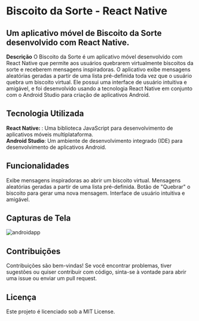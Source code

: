 
# Biscoito da Sorte - React Native
## Um aplicativo móvel de Biscoito da Sorte desenvolvido com React Native.


<strong>Descrição</strong>
O Biscoito da Sorte é um aplicativo móvel desenvolvido com React Native que permite aos usuários quebrarem virtualmente biscoitos da sorte e receberem mensagens inspiradoras. O aplicativo exibe mensagens aleatórias geradas a partir de uma lista pré-definida toda vez que o usuário quebra um biscoito virtual. Ele possui uma interface de usuário intuitiva e amigável, e foi desenvolvido usando a tecnologia React Native em conjunto com o Android Studio para criação de aplicativos Android.

## Tecnologia Utilizada
<strong>React Native: </strong>: Uma biblioteca JavaScript para desenvolvimento de aplicativos móveis multiplataforma.<br>
<strong>Android Studio</strong>: Um ambiente de desenvolvimento integrado (IDE) para desenvolvimento de aplicativos Android.<br>

## Funcionalidades
Exibe mensagens inspiradoras ao abrir um biscoito virtual.
Mensagens aleatórias geradas a partir de uma lista pré-definida.
Botão de "Quebrar" o biscoito para gerar uma nova mensagem.
Interface de usuário intuitiva e amigável.

## Capturas de Tela

![androidapp](https://user-images.githubusercontent.com/109562348/233711399-9e6a7a4f-71e1-40a8-aeb2-7df22089f9df.jpeg)

## Contribuições
Contribuições são bem-vindas! Se você encontrar problemas, tiver sugestões ou quiser contribuir com código, sinta-se à vontade para abrir uma issue ou enviar um pull request.

## Licença
Este projeto é licenciado sob a MIT License.
